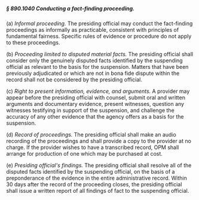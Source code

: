 ##### § 890.1040 Conducting a fact-finding proceeding. #####

(a) *Informal proceeding.* The presiding official may conduct the fact-finding proceedings as informally as practicable, consistent with principles of fundamental fairness. Specific rules of evidence or procedure do not apply to these proceedings.

(b) *Proceeding limited to disputed material facts.* The presiding official shall consider only the genuinely disputed facts identified by the suspending official as relevant to the basis for the suspension. Matters that have been previously adjudicated or which are not in bona fide dispute within the record shall not be considered by the presiding official.

(c) *Right to present information, evidence, and arguments.* A provider may appear before the presiding official with counsel, submit oral and written arguments and documentary evidence, present witnesses, question any witnesses testifying in support of the suspension, and challenge the accuracy of any other evidence that the agency offers as a basis for the suspension.

(d) *Record of proceedings.* The presiding official shall make an audio recording of the proceedings and shall provide a copy to the provider at no charge. If the provider wishes to have a transcribed record, OPM shall arrange for production of one which may be purchased at cost.

(e) *Presiding official's findings.* The presiding official shall resolve all of the disputed facts identified by the suspending official, on the basis of a preponderance of the evidence in the entire administrative record. Within 30 days after the record of the proceeding closes, the presiding official shall issue a written report of all findings of fact to the suspending official.